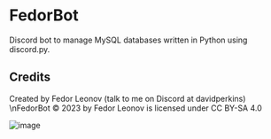# FedorBot

Discord bot to manage MySQL databases written in Python using discord.py.

## Credits
Created by Fedor Leonov (talk to me on Discord at davidperkins)
\nFedorBot © 2023 by Fedor Leonov is licensed under CC BY-SA 4.0 

![image](https://github.com/fedor-leonov/FedorBot/assets/67826860/d2fb7da8-a749-4b95-ad82-39d3a2fc611b)
